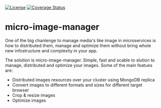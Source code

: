 [![License](https://img.shields.io/badge/License-Apache%202.0-blue.svg)](https://opensource.org/licenses/Apache-2.0)
[![Coverage Status](https://coveralls.io/repos/github/abdollahpour/micro-image-manager/badge.svg?branch=master)](https://coveralls.io/github/abdollahpour/micro-image-manager?branch=master)

# micro-image-manager

One of the big chanlenge to manage media's like image in microservices is how to distributed them, manage and optimize them without bring whole new infostructure and complexity in your app.

The solution is micro-image-manager. Simple, fast and scable to slution to manage, distributed and optimize your images. Some of the main featues are:

* Distributed images resources over your cluster using MongoDB replica
* Convert images to different formats and sizes for different target browser
* Crop & resize images
* Optimize images